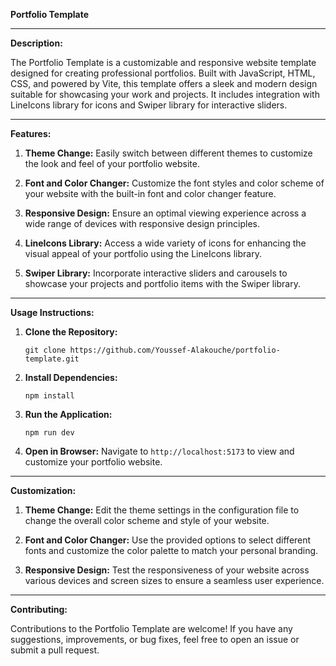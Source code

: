 **Portfolio Template**

---

**Description:**

The Portfolio Template is a customizable and responsive website template designed for creating professional portfolios. Built with JavaScript, HTML, CSS, and powered by Vite, this template offers a sleek and modern design suitable for showcasing your work and projects. It includes integration with LineIcons library for icons and Swiper library for interactive sliders.

---

**Features:**

1. **Theme Change:**
   Easily switch between different themes to customize the look and feel of your portfolio website.

2. **Font and Color Changer:**
   Customize the font styles and color scheme of your website with the built-in font and color changer feature.

3. **Responsive Design:**
   Ensure an optimal viewing experience across a wide range of devices with responsive design principles.

4. **LineIcons Library:**
   Access a wide variety of icons for enhancing the visual appeal of your portfolio using the LineIcons library.

5. **Swiper Library:**
   Incorporate interactive sliders and carousels to showcase your projects and portfolio items with the Swiper library.

---

**Usage Instructions:**

1. **Clone the Repository:**
   ```
   git clone https://github.com/Youssef-Alakouche/portfolio-template.git
   ```

2. **Install Dependencies:**
   ```
   npm install
   ```

3. **Run the Application:**
   ```
   npm run dev
   ```

4. **Open in Browser:**
   Navigate to `http://localhost:5173` to view and customize your portfolio website.

---

**Customization:**

1. **Theme Change:**
   Edit the theme settings in the configuration file to change the overall color scheme and style of your website.

2. **Font and Color Changer:**
   Use the provided options to select different fonts and customize the color palette to match your personal branding.

4. **Responsive Design:**
   Test the responsiveness of your website across various devices and screen sizes to ensure a seamless user experience.

---

**Contributing:**

Contributions to the Portfolio Template are welcome! If you have any suggestions, improvements, or bug fixes, feel free to open an issue or submit a pull request.

